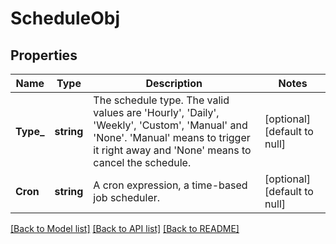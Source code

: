 # ScheduleObj

## Properties
Name | Type | Description | Notes
------------ | ------------- | ------------- | -------------
**Type_** | **string** | The schedule type. The valid values are &#39;Hourly&#39;, &#39;Daily&#39;, &#39;Weekly&#39;, &#39;Custom&#39;, &#39;Manual&#39; and &#39;None&#39;. &#39;Manual&#39; means to trigger it right away and &#39;None&#39; means to cancel the schedule.  | [optional] [default to null]
**Cron** | **string** | A cron expression, a time-based job scheduler. | [optional] [default to null]

[[Back to Model list]](../README.md#documentation-for-models) [[Back to API list]](../README.md#documentation-for-api-endpoints) [[Back to README]](../README.md)


